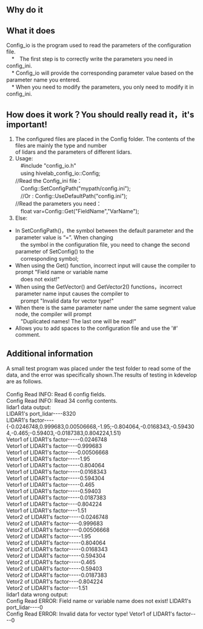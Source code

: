 
## Why do it

## What it does
Config_io is the program used to read the parameters of the configuration file.<br>
　*　The first step is to correctly write the parameters you need in config_ini.<br>
　* Config_io will provide the corresponding parameter value based on the parameter name you entered.<br>
　* When you need to modify the parameters, you only need to modify it in config_ini.<br>
## How does it work？You should really read it，it's important! 
1. The configured files are placed in the Config folder. The contents of the files are mainly the type and number<br>
of lidars and the parameters of different lidars.<br>
2. Usage:<br>
　#include "config_io.h" <br>
　using hivelab_config_io::Config; <br>
//Read the Config_ini file： <br>
　Config::SetConfigPath("mypath/config.ini"); <br>
　//Or : Config::UseDefaultPath("config.ini"); <br>
//Read the parameters you need： <br>
　float var=Config::Get("FieldName","VarName"); <br>
3. Else:<br>
* In SetConfigPath()，the symbol between the default parameter and the parameter value is “=”. When changing<br>
　the symbol in the configuration file, you need to change the second parameter of SetConfig() to the<br>
　corresponding symbol;<br>
* When using the Get() function, incorrect input will cause the compiler to prompt "Field name or variable name<br>
　does not exist!"<br>
* When using the GetVector() and GetVector2() functions，incorrect parameter name input causes the compiler to<br>
　prompt "Invalid data for vector type!"<br>
* When there is the same parameter name under the same segment value node, the compiler will prompt<br>
　"Duplicated names! The last one will be read!"<br>
* Allows you to add spaces to the configuration file and use the '#' comment.<br>
 
## Additional information
A small test program was placed under the test folder to  read some of the data, and the error was specifically shown.The 
results of testing in kdevelop are as follows.<br>
<br>
Config Read INFO: Read 6 config fields.<br>
Config Read INFO: Read 34 config contents.<br>
lidar1 data output:<br>
LIDAR1's port_lidar----8320<br>
LIDAR1's factor----{-0.0246748,0.999683,0.00506668,-1.95;-0.804064,-0.0168343,-0.594304,-0.465;-0.59403,-0.0187383,0.804224,1.51}<br>
Vetor1 of LIDAR1's factor-----0.0246748<br>
Vetor1 of LIDAR1's factor----0.999683<br>
Vetor1 of LIDAR1's factor----0.00506668<br>
Vetor1 of LIDAR1's factor-----1.95<br>
Vetor1 of LIDAR1's factor-----0.804064<br>
Vetor1 of LIDAR1's factor-----0.0168343<br>
Vetor1 of LIDAR1's factor-----0.594304<br>
Vetor1 of LIDAR1's factor-----0.465<br>
Vetor1 of LIDAR1's factor-----0.59403<br>
Vetor1 of LIDAR1's factor-----0.0187383<br>
Vetor1 of LIDAR1's factor----0.804224<br>
Vetor1 of LIDAR1's factor----1.51<br>
Vetor2 of LIDAR1's factor-----0.0246748<br>
Vetor2 of LIDAR1's factor----0.999683<br>
Vetor2 of LIDAR1's factor----0.00506668<br>
Vetor2 of LIDAR1's factor-----1.95<br>
Vetor2 of LIDAR1's factor-----0.804064<br>
Vetor2 of LIDAR1's factor-----0.0168343<br>
Vetor2 of LIDAR1's factor-----0.594304<br>
Vetor2 of LIDAR1's factor-----0.465<br>
Vetor2 of LIDAR1's factor-----0.59403<br>
Vetor2 of LIDAR1's factor-----0.0187383<br>
Vetor2 of LIDAR1's factor----0.804224<br>
Vetor2 of LIDAR1's factor----1.51<br>
lidar1 data wrong output:<br>
Config Read ERROR: Field name or variable name does not exist!
LIDAR1's port_lidar----0<br>
Config Read ERROR: Invalid data for vector type!
Vetor1 of LIDAR1's factor----0
